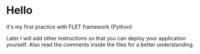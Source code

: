 <h1>Hello</h1>
<p>it's my first practice with FLET framework (Python)</p>

Later I will add other instructions so that you can deploy your application yourself. 
Also read the comments inside the files for a better understanding.